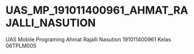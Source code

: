 # UAS_MP_191011400961_AHMAT_RAJALLI_NASUTION
UAS Mobile Programing Ahmat Rajalli Nasution 191011400961 Kelas 06TPLM005

